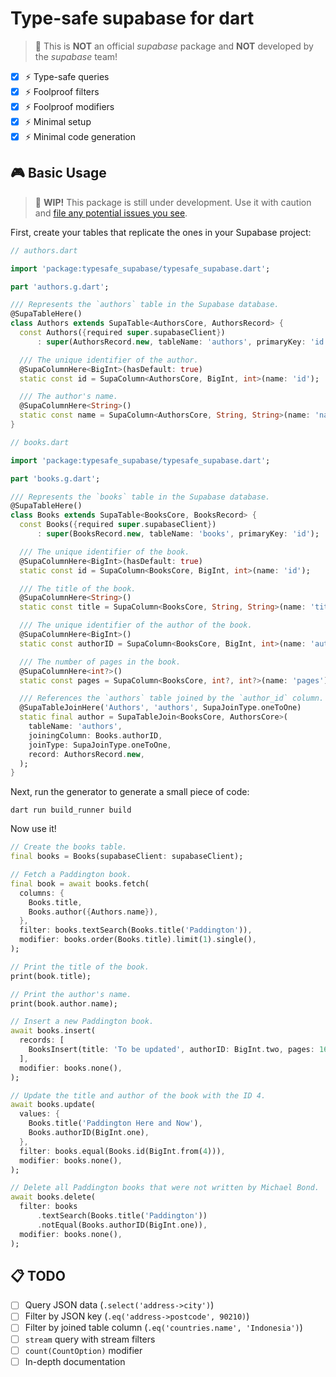 # Type-safe supabase for dart
> 🚨 This is **NOT** an official *supabase* package and **NOT** developed by the *supabase* team!
- [x] ⚡️ Type-safe queries
- [x] ⚡️ Foolproof filters
- [x] ⚡️ Foolproof modifiers
- [x] ⚡️ Minimal setup
- [x] ⚡️ Minimal code generation

## 🎮 Basic Usage

> 🚧 **WIP!** This package is still under development. Use it with caution and [file any potential issues you see](https://github.com/JakesMD/typesafe-supabase/issues).

First, create your tables that replicate the ones in your Supabase project:
``` dart
// authors.dart

import 'package:typesafe_supabase/typesafe_supabase.dart';

part 'authors.g.dart';

/// Represents the `authors` table in the Supabase database.
@SupaTableHere()
class Authors extends SupaTable<AuthorsCore, AuthorsRecord> {
  const Authors({required super.supabaseClient})
      : super(AuthorsRecord.new, tableName: 'authors', primaryKey: 'id');

  /// The unique identifier of the author.
  @SupaColumnHere<BigInt>(hasDefault: true)
  static const id = SupaColumn<AuthorsCore, BigInt, int>(name: 'id');

  /// The author's name.
  @SupaColumnHere<String>()
  static const name = SupaColumn<AuthorsCore, String, String>(name: 'name');
}
```
``` dart
// books.dart

import 'package:typesafe_supabase/typesafe_supabase.dart';

part 'books.g.dart';

/// Represents the `books` table in the Supabase database.
@SupaTableHere()
class Books extends SupaTable<BooksCore, BooksRecord> {
  const Books({required super.supabaseClient})
      : super(BooksRecord.new, tableName: 'books', primaryKey: 'id');

  /// The unique identifier of the book.
  @SupaColumnHere<BigInt>(hasDefault: true)
  static const id = SupaColumn<BooksCore, BigInt, int>(name: 'id');

  /// The title of the book.
  @SupaColumnHere<String>()
  static const title = SupaColumn<BooksCore, String, String>(name: 'title');

  /// The unique identifier of the author of the book.
  @SupaColumnHere<BigInt>()
  static const authorID = SupaColumn<BooksCore, BigInt, int>(name: 'author_id');

  /// The number of pages in the book.
  @SupaColumnHere<int?>()
  static const pages = SupaColumn<BooksCore, int?, int?>(name: 'pages');

  /// References the `authors` table joined by the `author_id` column.
  @SupaTableJoinHere('Authors', 'authors', SupaJoinType.oneToOne)
  static final author = SupaTableJoin<BooksCore, AuthorsCore>(
    tableName: 'authors',
    joiningColumn: Books.authorID,
    joinType: SupaJoinType.oneToOne,
    record: AuthorsRecord.new,
  );
}
```

Next, run the generator to generate a small piece of code:
```
dart run build_runner build
```

Now use it!
``` dart
// Create the books table.
final books = Books(supabaseClient: supabaseClient);

// Fetch a Paddington book.
final book = await books.fetch(
  columns: {
    Books.title,
    Books.author({Authors.name}),
  },
  filter: books.textSearch(Books.title('Paddington')),
  modifier: books.order(Books.title).limit(1).single(),
);

// Print the title of the book.
print(book.title);

// Print the author's name.
print(book.author.name);

// Insert a new Paddington book.
await books.insert(
  records: [
    BooksInsert(title: 'To be updated', authorID: BigInt.two, pages: 160),
  ],
  modifier: books.none(),
);

// Update the title and author of the book with the ID 4.
await books.update(
  values: {
    Books.title('Paddington Here and Now'),
    Books.authorID(BigInt.one),
  },
  filter: books.equal(Books.id(BigInt.from(4))),
  modifier: books.none(),
);

// Delete all Paddington books that were not written by Michael Bond.
await books.delete(
  filter: books
      .textSearch(Books.title('Paddington'))
      .notEqual(Books.authorID(BigInt.one)),
  modifier: books.none(),
);
```

## 📋 TODO
- [ ] Query JSON data (`.select('address->city')`)
- [ ] Filter by JSON key (`.eq('address->postcode', 90210)`)
- [ ] Filter by joined table column (`.eq('countries.name', 'Indonesia')`)
- [ ] `stream` query with stream filters
- [ ] `count(CountOption)` modifier
- [ ] In-depth documentation